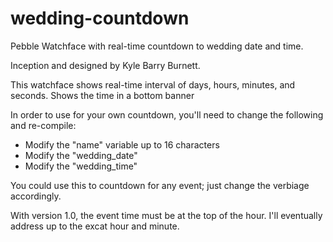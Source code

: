 wedding-countdown
=================

Pebble Watchface with real-time countdown to wedding date and time.

Inception and designed by Kyle Barry Burnett. 

This watchface shows real-time interval of days, hours, minutes, and seconds. Shows the time in a bottom banner

In order to use for your own countdown, you'll need to change the following and re-compile: 

- Modify the "name" variable up to 16 characters
- Modify the "wedding_date" 
- Modify the "wedding_time"

You could use this to countdown for any event; just change the verbiage accordingly.

With version 1.0, the event time must be at the top of the hour. I'll eventually address up to the excat hour and minute.
